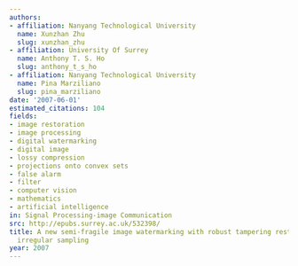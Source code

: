 ```yaml
---
authors:
- affiliation: Nanyang Technological University
  name: Xunzhan Zhu
  slug: xunzhan_zhu
- affiliation: University Of Surrey
  name: Anthony T. S. Ho
  slug: anthony_t_s_ho
- affiliation: Nanyang Technological University
  name: Pina Marziliano
  slug: pina_marziliano
date: '2007-06-01'
estimated_citations: 104
fields:
- image restoration
- image processing
- digital watermarking
- digital image
- lossy compression
- projections onto convex sets
- false alarm
- filter
- computer vision
- mathematics
- artificial intelligence
in: Signal Processing-image Communication
src: http://epubs.surrey.ac.uk/532398/
title: A new semi-fragile image watermarking with robust tampering restoration using
  irregular sampling
year: 2007
---
```

